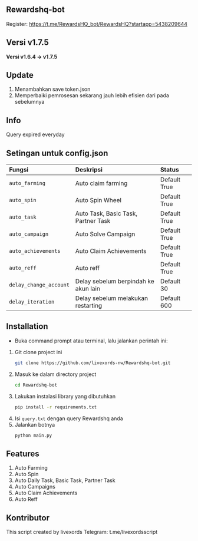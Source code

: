 ## Rewardshq-bot
Register: https://t.me/RewardsHQ_bot/RewardsHQ?startapp=5438209644

## Versi v1.7.5
**Versi v1.6.4 -> v1.7.5**

## Update
1. Menambahkan save token.json
2. Memperbaiki pemrosesan sekarang jauh lebih efisien dari pada sebelumnya

## Info
Query expired everyday

## Setingan untuk config.json
|Fungsi|Deskripsi|Status|
|:-----|:------|:-----|
|`auto_farming`|Auto claim farming|Default True|
|`auto_spin`|Auto Spin Wheel|Default True|
|`auto_task`|Auto Task, Basic Task, Partner Task|Default True|
|`auto_campaign`|Auto Solve Campaign|Default True|
|`auto_achievements`|Auto Claim Achievements|Default True|
|`auto_reff`|Auto reff|Default True|
|`delay_change_account`|Delay sebelum berpindah ke akun lain|Default 30|
|`delay_iteration`|Delay sebelum melakukan restarting|Default 600|

## Installation
- Buka command prompt atau terminal, lalu jalankan perintah ini:
1. Git clone project ini
    ```bash
    git clone https://github.com/livexords-nw/Rewardshq-bot.git

2. Masuk ke dalam directory project
    ```bash
    cd Rewardshq-bot

3. Lakukan instalasi library yang dibutuhkan
    ```bash
    pip install -r requirements.txt

4. Isi `query.txt` dengan query Rewardshq anda
5. Jalankan botnya
    ```bash
    python main.py

## Features
1. Auto Farming
2. Auto Spin
3. Auto Daily Task, Basic Task, Partner Task
4. Auto Campaigns
5. Auto Claim Achievements
6. Auto Reff

## Kontributor
This script created by livexords
Telegram: t.me/livexordsscript
